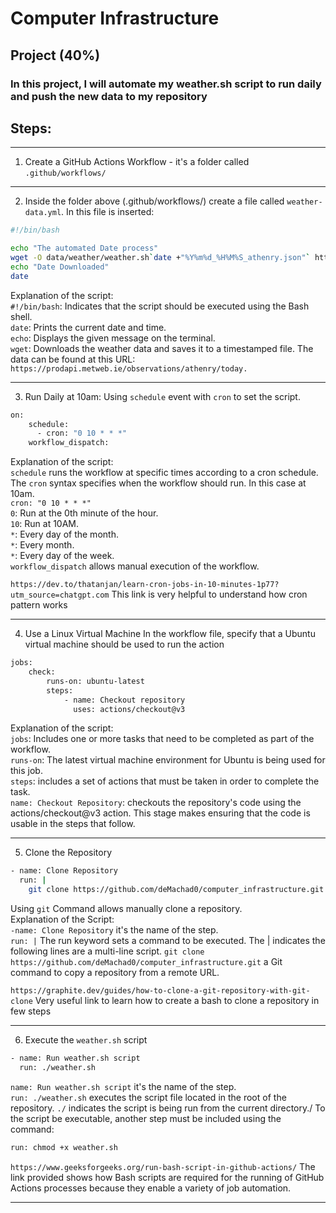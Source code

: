 # Computer Infrastructure

## Project (40%)

### In this project, I will automate my weather.sh script to run daily and push the new data to my repository

## Steps:
---
1. Create a GitHub Actions Workflow - it's a folder called `.github/workflows/`
---
2. Inside the folder above (.github/workflows/) create a file called `weather-data.yml`. In this file is inserted: 

```bash
#!/bin/bash

echo "The automated Date process"
wget -O data/weather/weather.sh`date +"%Y%m%d_%H%M%S_athenry.json"` https://prodapi.metweb.ie/observations/athenry/today
echo "Date Downloaded"
date
```

Explanation of the script:\
`#!/bin/bash`: Indicates that the script should be executed using the Bash shell.\
`date`: Prints the current date and time.\
`echo`: Displays the given message on the terminal.\
`wget`: Downloads the weather data and saves it to a timestamped file.
The data can be found at this URL: `https://prodapi.metweb.ie/observations/athenry/today.`

---
3. Run Daily at 10am: Using `schedule` event with `cron` to set the script. 

```bash
on: 
    schedule: 
      - cron: "0 10 * * *"
    workflow_dispatch:
```
Explanation of the script:\
`schedule` runs the workflow at specific times according to a cron schedule.\
The `cron` syntax specifies when the workflow should run. In this case at 10am.\
`cron: "0 10 * * *"`\
`0`: Run at the 0th minute of the hour.\
`10`: Run at 10AM.\
`*`: Every day of the month.\
`*`: Every month.\
`*`: Every day of the week.\
`workflow_dispatch` allows manual execution of the workflow.

`https://dev.to/thatanjan/learn-cron-jobs-in-10-minutes-1p77?utm_source=chatgpt.com` This link is very helpful to understand how cron pattern works

---
4. Use a Linux Virtual Machine In the workflow file, specify that a Ubuntu virtual machine should be used to run the action

```bash
jobs:
    check:
        runs-on: ubuntu-latest
        steps:
            - name: Checkout repository
              uses: actions/checkout@v3
```
Explanation of the script:\
`jobs`: Includes one or more tasks that need to be completed as part of the workflow.\
`runs-on`: The latest virtual machine environment for Ubuntu is being used for this job.\
`steps`: includes a set of actions that must be taken in order to complete the task.\
`name: Checkout Repository`: checkouts the repository's code using the actions/checkout@v3 action. This stage makes ensuring that the code is usable in the steps that follow.

---
5. Clone the Repository

```bash
- name: Clone Repository
  run: |
    git clone https://github.com/deMachad0/computer_infrastructure.git
```
Using `git` Command allows manually clone a repository.\
Explanation of the Script:\
`-name: Clone Repository` it's the name of the step.\
`run: |` The run keyword sets a command to be executed. The | indicates the following lines are a multi-line script.
`git clone https://github.com/deMachad0/computer_infrastructure.git` a Git command to copy a repository from a remote URL.

`https://graphite.dev/guides/how-to-clone-a-git-repository-with-git-clone` Very useful link to learn how to create a bash to clone a repository in few steps

---
6. Execute the `weather.sh` script

```bash
- name: Run weather.sh script
  run: ./weather.sh
```
`name: Run weather.sh script` it's the name of the step.\
`run: ./weather.sh` executes the script file located in the root of the repository. `./` indicates the script is being run from the current directory./
To the script be executable, another step must be included using the command:
```bash
run: chmod +x weather.sh
```
`https://www.geeksforgeeks.org/run-bash-script-in-github-actions/` The link provided shows how Bash scripts are required for the running of GitHub Actions processes because they enable a variety of job automation. 

---